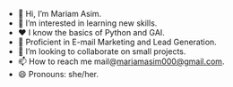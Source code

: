 - 👋 Hi, I’m Mariam Asim.
- 👀 I’m interested in learning new skills.
- ❤️ I know the basics of Python and GAI.
- 🌱 Proficient in E-mail Marketing and Lead Generation.
- 💞️ I’m looking to collaborate on small projects.
- 📫 How to reach me mail@mariamasim000@gmail.com.
- 😄 Pronouns: she/her.

<!---
Mariam-000/Mariam-000 is a ✨ special ✨ repository because its `README.md` (this file) appears on your GitHub profile.
You can click the Preview link to take a look at your changes.
--->
